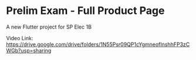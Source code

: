 # Prelim Exam - Full Product Page

A new Flutter project for SP Elec 1B

Video Link:
https://drive.google.com/drive/folders/1N55Psr09QP1cYgmneofInshhFP3zCWGb?usp=sharing
